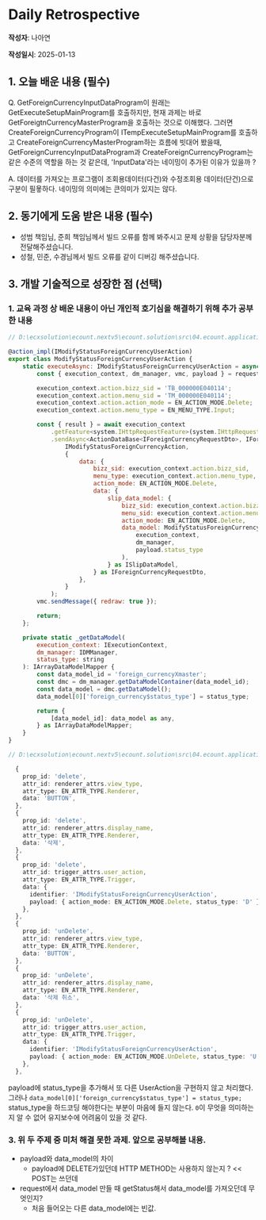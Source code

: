 # Daily Retrospective

**작성자**: 나아연

**작성일시**: 2025-01-13

## 1. 오늘 배운 내용 (필수)

Q. GetForeignCurrencyInputDataProgram이 원래는 GetExecuteSetupMainProgram를 호출하지만, 현재 과제는 바로 GetForeigtnCurrencyMasterProgram을 호출하는 것으로 이해했다.
그러면 CreateForeignCurrencyProgram이 ITempExecuteSetupMainProgram를 호출하고 CreateForeignCurrencyMasterProgram하는 흐름에 빗대어 봤을때,
GetForeignCurrencyInputDataProgram과 CreateForeignCurrencyProgram는 같은 수준의 역할을 하는 것 같은데, 'InputData'라는 네이밍이 추가된 이유가 있을까 ?

A. 데이터를 가져오는 프로그램이 조회용데이터(다건)와 수정조회용 데이터(단건)으로 구분이 필욯하다. 네이밍의 의미에는 큰의미가 있지는 않다.

## 2. 동기에게 도움 받은 내용 (필수)

- 성범 책임님, 준희 책임님께서 빌드 오류를 함께 봐주시고 문제 상황을 담당자분께 전달해주셨습니다.
- 성철, 민준, 수경님께서 빌드 오류를 같이 디버깅 해주셨습니다.

## 3. 개발 기술적으로 성장한 점 (선택)

### 1. 교육 과정 상 배운 내용이 아닌 개인적 호기심을 해결하기 위해 추가 공부한 내용

```js
// D:\ecxsolution\ecount.nextv5\ecount.solution\src\04.ecount.application\VeloxApps\app.tutorials\src\browser\user_action\ModifyForeignCurrencyUserAction.ts

@action_impl(IModifyStatusForeignCurrencyUserAction)
export class ModifyStatusForeignCurrencyUserAction {
	static executeAsync: IModifyStatusForeignCurrencyUserAction = async (request) => {
		const { execution_context, dm_manager, vmc, payload } = request;

		execution_context.action.bizz_sid = 'TB_000000E040114';
		execution_context.action.menu_sid = 'TM_000000E040114';
		execution_context.action.action_mode = EN_ACTION_MODE.Delete;
		execution_context.action.menu_type = EN_MENU_TYPE.Input;

		const { result } = await execution_context
			.getFeature<system.IHttpRequestFeature>(system.IHttpRequestFeature)
			.sendAsync<ActionDataBase<IForeignCurrencyRequestDto>, IForeignCurrencyResultDto>(
				IModifyStatusForeignCurrencyAction,
				{
					data: {
						bizz_sid: execution_context.action.bizz_sid,
						menu_type: execution_context.action.menu_type,
						action_mode: EN_ACTION_MODE.Delete,
						data: {
							slip_data_model: {
								bizz_sid: execution_context.action.bizz_sid,
								menu_sid: execution_context.action.menu_sid,
								action_mode: EN_ACTION_MODE.Delete,
								data_model: ModifyStatusForeignCurrencyUserAction._getDataModel(
									execution_context,
									dm_manager,
									payload.status_type
								),
							} as ISlipDataModel,
						} as IForeignCurrencyRequestDto,
					},
				}
			);
		vmc.sendMessage({ redraw: true });

		return;
	};

	private static _getDataModel(
		execution_context: IExecutionContext,
		dm_manager: IDMManager,
		status_type: string
	): IArrayDataModelMapper {
		const data_model_id = 'foreign_currencyXmaster';
		const dmc = dm_manager.getDataModelContainer(data_model_id);
		const data_model = dmc.getDataModel();
		data_model[0]['foreign_currency$status_type'] = status_type;

		return {
			[data_model_id]: data_model as any,
		} as IArrayDataModelMapper;
	}
}
```

```ts
// D:\ecxsolution\ecount.nextv5\ecount.solution\src\04.ecount.application\VeloxApps\app.tutorials\src\browser\@test\@src.cases\foreign_currency\foreign_currency_setup.ts

  {
    prop_id: 'delete',
    attr_id: renderer_attrs.view_type,
    attr_type: EN_ATTR_TYPE.Renderer,
    data: 'BUTTON',
  },
  {
    prop_id: 'delete',
    attr_id: renderer_attrs.display_name,
    attr_type: EN_ATTR_TYPE.Renderer,
    data: '삭제',
  },
  {
    prop_id: 'delete',
    attr_id: trigger_attrs.user_action,
    attr_type: EN_ATTR_TYPE.Trigger,
    data: {
      identifier: 'IModifyStatusForeignCurrencyUserAction',
      payload: { action_mode: EN_ACTION_MODE.Delete, status_type: 'D' },
    },
  },
  {
    prop_id: 'unDelete',
    attr_id: renderer_attrs.view_type,
    attr_type: EN_ATTR_TYPE.Renderer,
    data: 'BUTTON',
  },
  {
    prop_id: 'unDelete',
    attr_id: renderer_attrs.display_name,
    attr_type: EN_ATTR_TYPE.Renderer,
    data: '삭제 취소',
  },
  {
    prop_id: 'unDelete',
    attr_id: trigger_attrs.user_action,
    attr_type: EN_ATTR_TYPE.Trigger,
    data: {
      identifier: 'IModifyStatusForeignCurrencyUserAction',
      payload: { action_mode: EN_ACTION_MODE.UnDelete, status_type: 'U' },
    },
  },
```

payload에 status_type을 추가해서 또 다른 UserAction을 구현하지 않고 처리했다.
그러나 `data_model[0]['foreign_currency$status_type'] = status_type;` status_type을 하드코딩 해야한다는 부분이 마음에 들지 않는다.
`0`이 무엇을 의미하는지 알 수 없어 유지보수에 어려움이 있을 것 같다.

### 3. 위 두 주제 중 미처 해결 못한 과제. 앞으로 공부해볼 내용.

- payload와 data_model의 차이
  - payload에 DELETE가있던데 HTTP METHOD는 사용하지 않는지 ? << POST는 쓰던데
- request에서 data_model 만들 때 getStatus해서 data_model를 가져오던데 무엇인지?
  - 처음 들어오는 다른 data_model에는 빈값.
